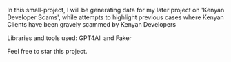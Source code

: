 In this small-project, I will be generating data for my later project on 'Kenyan Developer Scams', while attempts to highlight previous cases where 
Kenyan Clients have been gravely scammed by Kenyan Developers

Libraries and tools used: GPT4All and Faker

Feel free to star this project.
